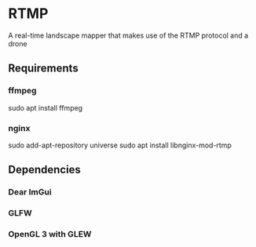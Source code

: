 # RTMP
A real-time landscape mapper that makes use of the RTMP protocol and a drone

## Requirements

### ffmpeg

sudo apt install ffmpeg

### nginx

sudo add-apt-repository universe
sudo apt install libnginx-mod-rtmp

## Dependencies

### Dear ImGui

### GLFW

### OpenGL 3 with GLEW


